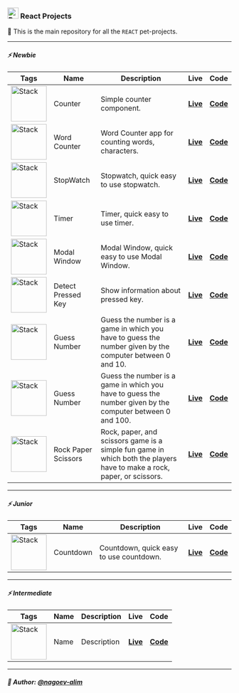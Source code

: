 ### <img width=25 src="https://skillicons.dev/icons?i=react"  alt="Reac"/> React Projects

👋 This is the main repository for all the `REACT` pet-projects.

----

##### ⚡️ Newbie

| **Tags**                                                                           | **Name**            | **Description**                                                                                                        | **Live**                                                                                      | **Code**                                                                                                     |
|------------------------------------------------------------------------------------|---------------------|------------------------------------------------------------------------------------------------------------------------|-----------------------------------------------------------------------------------------------|--------------------------------------------------------------------------------------------------------------|
| <img width="80" src="https://skillicons.dev/icons?i=html,css,react"  alt="Stack"/> | Counter             | Simple counter component.                                                                                              | [**Live**](https://npp-react-projects.vercel.app/projects/counter/dist/index.html)            | [**Code**](https://github.com/nagoev-alim/npp-react-projects/tree/master/projects/counter/source)            |
| <img width="80" src="https://skillicons.dev/icons?i=html,css,react"  alt="Stack"/> | Word Counter        | Word Counter app for counting words, characters.                                                                       | [**Live**](https://npp-react-projects.vercel.app/projects/word-counter/dist/index.html)       | [**Code**](https://github.com/nagoev-alim/npp-react-projects/tree/master/projects/word-counter/source)       |
| <img width="80" src="https://skillicons.dev/icons?i=html,css,react"  alt="Stack"/> | StopWatch           | Stopwatch, quick easy to use stopwatch.                                                                                | [**Live**](https://npp-react-projects.vercel.app/projects/stopwatch/dist/index.html)          | [**Code**](https://github.com/nagoev-alim/npp-react-projects/tree/master/projects/stopwatch/source)          |
| <img width="80" src="https://skillicons.dev/icons?i=html,css,react"  alt="Stack"/> | Timer               | Timer, quick easy to use timer.                                                                                        | [**Live**](https://npp-react-projects.vercel.app/projects/timer/dist/index.html)              | [**Code**](https://github.com/nagoev-alim/npp-react-projects/tree/master/projects/timer/source)              |
| <img width="80" src="https://skillicons.dev/icons?i=html,css,react"  alt="Stack"/> | Modal Window        | Modal Window, quick easy to use Modal Window.                                                                          | [**Live**](https://npp-react-projects.vercel.app/projects/modal-window/dist/index.html)       | [**Code**](https://github.com/nagoev-alim/npp-react-projects/tree/master/projects/modal-window/source)       |
| <img width="80" src="https://skillicons.dev/icons?i=html,css,react"  alt="Stack"/> | Detect Pressed Key  | Show information about pressed key.                                                                                    | [**Live**](https://npp-react-projects.vercel.app/projects/detect-pressed-key/dist/index.html) | [**Code**](https://github.com/nagoev-alim/npp-react-projects/tree/master/projects/detect-pressed-key/source) |
| <img width="80" src="https://skillicons.dev/icons?i=html,css,react"  alt="Stack"/> | Guess Number        | Guess the number is a game in which you have to guess the number given by the computer between 0 and 10.               | [**Live**](https://npp-react-projects.vercel.app/projects/guess-number-01/dist/index.html)    | [**Code**](https://github.com/nagoev-alim/npp-react-projects/tree/master/projects/guess-number-01/source)    |
| <img width="80" src="https://skillicons.dev/icons?i=html,css,react"  alt="Stack"/> | Guess Number        | Guess the number is a game in which you have to guess the number given by the computer between 0 and 100.              | [**Live**](https://npp-react-projects.vercel.app/projects/guess-number-02/dist/index.html)    | [**Code**](https://github.com/nagoev-alim/npp-react-projects/tree/master/projects/guess-number-02/source)    |
| <img width="80" src="https://skillicons.dev/icons?i=html,css,react"  alt="Stack"/> | Rock Paper Scissors | Rock, paper, and scissors game is a simple fun game in which both the players have to make a rock, paper, or scissors. | [**Live**](https://npp-react-projects.vercel.app/projects/rock-paper-scissor/dist/index.html) | [**Code**](https://github.com/nagoev-alim/npp-react-projects/tree/master/projects/rock-paper-scissor/source) |

----

##### ⚡️ Junior

| **Tags**                                                                           | **Name**  | **Description**                         | **Live**                                                                             | **Code**                                                                                            |
|------------------------------------------------------------------------------------|-----------|-----------------------------------------|--------------------------------------------------------------------------------------|-----------------------------------------------------------------------------------------------------|
| <img width="80" src="https://skillicons.dev/icons?i=html,css,react"  alt="Stack"/> | Countdown | Countdown, quick easy to use countdown. | [**Live**](https://npp-react-projects.vercel.app/projects/countdown/dist/index.html) | [**Code**](https://github.com/nagoev-alim/npp-react-projects/tree/master/projects/countdown/source) |

----

##### ⚡️ Intermediate

| **Tags**                                                                           | **Name** | **Description** | **Live**     | **Code**     |
|------------------------------------------------------------------------------------|----------|-----------------|--------------|--------------|
| <img width="80" src="https://skillicons.dev/icons?i=html,css,react"  alt="Stack"/> | Name     | Description     | [**Live**]() | [**Code**]() |

----

##### 🙌 Author: [@nagoev-alim](https://github.com/nagoev-alim)
